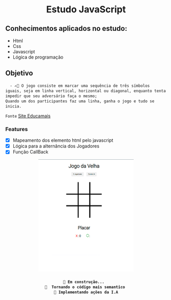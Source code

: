 #   <h1 align="center">Estudo JavaScript</h1>

##  Conhecimentos aplicados no estudo:

- Html 
- Css 
- Javascript
- Lógica de programação

## Objetivo

```
  - ✍🏼 O jogo consiste em marcar uma sequência de três símbolos iguais, seja em linha vertical, horizontal ou diagonal, enquanto tenta impedir que seu adversário faça o mesmo;
Quando um dos participantes faz uma linha, ganha o jogo e tudo se inicia.

```
`Fonte`
[Site Educamais](https://educamais.com/jogo-velha/#:~:text=O%20objetivo%20do%20jogo%20%C3%A9,normalmente%20trocando%20os%20s%C3%ADmbolos%20escolhidos)


### Features

- [x] Mapeamento dos elemento html pelo javascript
- [x] Lógica para a alternância dos Jogadores
- [x] Função CallBack

<div align="center">
	<img src="https://github.com/carlosvico/JavaScript/blob/master/Jogo%20da%20Velha/img/jsjv.gif" height="350px">
</div>

<h4 align="center"> 
    
    🚧 Em construção...  
	🚀  Tornando o código mais semantico 
    🚧 Implementando ações da I.A
</h4>
